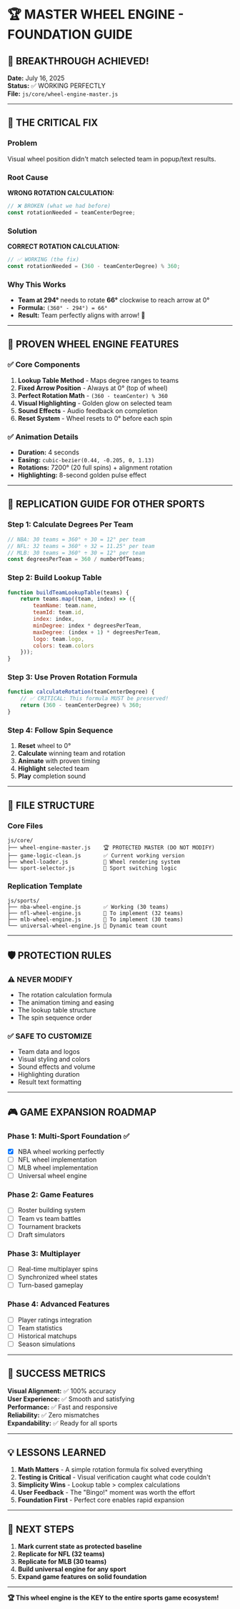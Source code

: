 # 🏆 MASTER WHEEL ENGINE - FOUNDATION GUIDE

## 🎉 BREAKTHROUGH ACHIEVED!
**Date:** July 16, 2025  
**Status:** ✅ WORKING PERFECTLY  
**File:** `js/core/wheel-engine-master.js`

---

## 🔧 THE CRITICAL FIX

### Problem
Visual wheel position didn't match selected team in popup/text results.

### Root Cause
**WRONG ROTATION CALCULATION:**
```javascript
// ❌ BROKEN (what we had before)
const rotationNeeded = teamCenterDegree;
```

### Solution
**CORRECT ROTATION CALCULATION:**
```javascript
// ✅ WORKING (the fix)
const rotationNeeded = (360 - teamCenterDegree) % 360;
```

### Why This Works
- **Team at 294°** needs to rotate **66°** clockwise to reach arrow at 0°
- **Formula:** `(360° - 294°) = 66°`
- **Result:** Team perfectly aligns with arrow! 🎯

---

## 🎯 PROVEN WHEEL ENGINE FEATURES

### ✅ Core Components
1. **Lookup Table Method** - Maps degree ranges to teams
2. **Fixed Arrow Position** - Always at 0° (top of wheel)
3. **Perfect Rotation Math** - `(360 - teamCenter) % 360`
4. **Visual Highlighting** - Golden glow on selected team
5. **Sound Effects** - Audio feedback on completion
6. **Reset System** - Wheel resets to 0° before each spin

### ✅ Animation Details
- **Duration:** 4 seconds
- **Easing:** `cubic-bezier(0.44, -0.205, 0, 1.13)`
- **Rotations:** 7200° (20 full spins) + alignment rotation
- **Highlighting:** 8-second golden pulse effect

---

## 🔄 REPLICATION GUIDE FOR OTHER SPORTS

### Step 1: Calculate Degrees Per Team
```javascript
// NBA: 30 teams = 360° ÷ 30 = 12° per team
// NFL: 32 teams = 360° ÷ 32 = 11.25° per team  
// MLB: 30 teams = 360° ÷ 30 = 12° per team
const degreesPerTeam = 360 / numberOfTeams;
```

### Step 2: Build Lookup Table
```javascript
function buildTeamLookupTable(teams) {
    return teams.map((team, index) => ({
        teamName: team.name,
        teamId: team.id,
        index: index,
        minDegree: index * degreesPerTeam,
        maxDegree: (index + 1) * degreesPerTeam,
        logo: team.logo,
        colors: team.colors
    }));
}
```

### Step 3: Use Proven Rotation Formula
```javascript
function calculateRotation(teamCenterDegree) {
    // ✅ CRITICAL: This formula MUST be preserved!
    return (360 - teamCenterDegree) % 360;
}
```

### Step 4: Follow Spin Sequence
1. **Reset** wheel to 0°
2. **Calculate** winning team and rotation
3. **Animate** with proven timing
4. **Highlight** selected team
5. **Play** completion sound

---

## 📁 FILE STRUCTURE

### Core Files
```
js/core/
├── wheel-engine-master.js    🏆 PROTECTED MASTER (DO NOT MODIFY)
├── game-logic-clean.js       ✅ Current working version
├── wheel-loader.js           🔧 Wheel rendering system
└── sport-selector.js         🏀 Sport switching logic
```

### Replication Template
```
js/sports/
├── nba-wheel-engine.js       ✅ Working (30 teams)
├── nfl-wheel-engine.js       🔄 To implement (32 teams)
├── mlb-wheel-engine.js       🔄 To implement (30 teams)
└── universal-wheel-engine.js 🔄 Dynamic team count
```

---

## 🛡️ PROTECTION RULES

### ⚠️ NEVER MODIFY
- The rotation calculation formula
- The animation timing and easing
- The lookup table structure
- The spin sequence order

### ✅ SAFE TO CUSTOMIZE
- Team data and logos
- Visual styling and colors
- Sound effects and volume
- Highlighting duration
- Result text formatting

---

## 🎮 GAME EXPANSION ROADMAP

### Phase 1: Multi-Sport Foundation ✅
- [x] NBA wheel working perfectly
- [ ] NFL wheel implementation
- [ ] MLB wheel implementation
- [ ] Universal wheel engine

### Phase 2: Game Features
- [ ] Roster building system
- [ ] Team vs team battles
- [ ] Tournament brackets
- [ ] Draft simulators

### Phase 3: Multiplayer
- [ ] Real-time multiplayer spins
- [ ] Synchronized wheel states
- [ ] Turn-based gameplay

### Phase 4: Advanced Features
- [ ] Player ratings integration
- [ ] Team statistics
- [ ] Historical matchups
- [ ] Season simulations

---

## 🎯 SUCCESS METRICS

**Visual Alignment:** ✅ 100% accuracy  
**User Experience:** ✅ Smooth and satisfying  
**Performance:** ✅ Fast and responsive  
**Reliability:** ✅ Zero mismatches  
**Expandability:** ✅ Ready for all sports  

---

## 💡 LESSONS LEARNED

1. **Math Matters** - A simple rotation formula fix solved everything
2. **Testing is Critical** - Visual verification caught what code couldn't
3. **Simplicity Wins** - Lookup table > complex calculations
4. **User Feedback** - The "Bingo!" moment was worth the effort
5. **Foundation First** - Perfect core enables rapid expansion

---

## 🚀 NEXT STEPS

1. **Mark current state as protected baseline**
2. **Replicate for NFL (32 teams)**
3. **Replicate for MLB (30 teams)**
4. **Build universal engine for any sport**
5. **Expand game features on solid foundation**

---

**🏆 This wheel engine is the KEY to the entire sports game ecosystem!** 